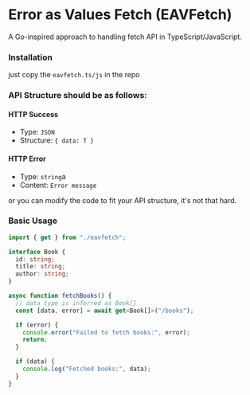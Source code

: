 # Error as Values Fetch (EAVFetch)

A Go-inspired approach to handling fetch API in TypeScript/JavaScript.

### Installation

just copy the `eavfetch.ts/js` in the repo

### API Structure should be as follows:

#### HTTP Success

- Type: `JSON`
- Structure: `{ data: T }`

#### HTTP Error

- Type: `string`a
- Content: `Error message`

or you can modify the code to fit your API structure, it's not that hard.

### Basic Usage

```typescript
import { get } from "./eavfetch";

interface Book {
  id: string;
  title: string;
  author: string;
}

async function fetchBooks() {
  // data type is inferred as Book[]
  const [data, error] = await get<Book[]>("/books");

  if (error) {
    console.error("Failed to fetch books:", error);
    return;
  }

  if (data) {
    console.log("Fetched books:", data);
  }
}
```
